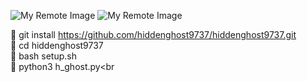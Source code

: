 ![My Remote Image](https://i.postimg.cc/SsBKhnL7/Screenshot-20231220-003811.jpg) ![My Remote Image](https://i.postimg.cc/KvX59QT4/Screenshot-20231219-223028.jpg)




🔴 git install https://github.com/hiddenghost9737/hiddenghost9737.git</br>
🔴 cd hiddenghost9737<br>
🔴 bash setup.sh<br>
🔴 python3 h_ghost.py<br
